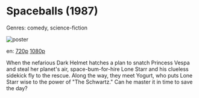 # Spaceballs (1987)

Genres: comedy, science-fiction

![poster](http://image.tmdb.org/t/p/w500/kNbaxEsnCyWBTfANVPHayujBsxp.jpg)

en:
  [720p](magnet:?xt=urn:btih:89AF3870751D2CD8B9CF3E406120AC22FCF93BFF&tr=udp://glotorrents.pw:6969/announce&tr=udp://tracker.opentrackr.org:1337/announce&tr=udp://torrent.gresille.org:80/announce&tr=udp://tracker.openbittorrent.com:80&tr=udp://tracker.coppersurfer.tk:6969&tr=udp://tracker.leechers-paradise.org:6969&tr=udp://p4p.arenabg.ch:1337&tr=udp://tracker.internetwarriors.net:1337)
  [1080p](magnet:?xt=urn:btih:484c9cda1edde496e79415cf1a6b1906326afb94&dn=Spaceballs+(1987)+%5B1080p%5D&tr=udp%3A%2F%2Ftracker.yify-torrents.com%2Fannounce&tr=udp%3A%2F%2Ftracker.publichd.eu%2Fannounce&tr=http%3A%2F%2Ftracker.publichd.eu%2Fannounce&tr=udp%3A%2F%2Ftracker.police.maori.nz%2Fannounce&tr=udp%3A%2F%2Ftracker.1337x.org%3A80%2Fannounce&tr=udp%3A%2F%2Fexodus.desync.com%3A6969&tr=udp%3A%2F%2Ftracker.openbittorrent.com%3A80%2Fannounce&tr=udp%3A%2F%2Ftracker.openbittorrent.com%3A80%2Fannounce&tr=udp%3A%2F%2Ftracker.ccc.de%3A80%2Fannounce&tr=http%3A%2F%2Ftracker.yify-torrents.com%2Fannounce)
  


When the nefarious Dark Helmet hatches a plan to snatch Princess Vespa and steal her planet's air, space-bum-for-hire Lone Starr and his clueless sidekick fly to the rescue. Along the way, they meet Yogurt, who puts Lone Starr wise to the power of "The Schwartz." Can he master it in time to save the day?